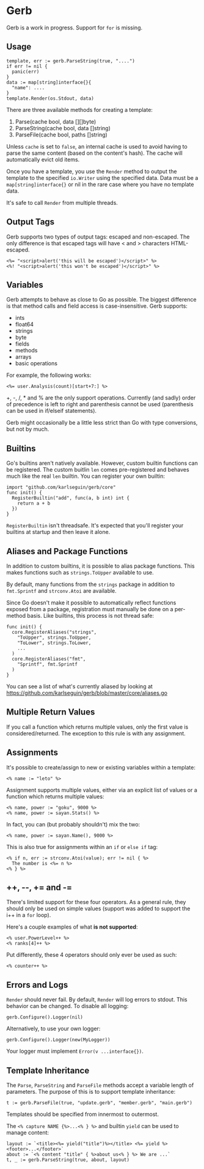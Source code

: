 # Gerb
Gerb is a work in progress. Support for `for` is missing.

## Usage

    template, err := gerb.ParseString(true, "....")
    if err != nil {
      panic(err)
    }
    data := map[string]interface{}{
      "name": ....
    }
    template.Render(os.Stdout, data)

There are three available methods for creating a template:

1. Parse(cache bool, data [][]byte)
2. ParseString(cache bool, data []string)
3. ParseFile(cache bool, paths []string)

Unless `cache` is set to `false`, an internal cache is used to avoid having
to parse the same content (based on the content's hash). The cache will
automatically evict old items.

Once you have a template, you use the `Render` method to output the template
to the specified `io.Writer` using the specified data. Data must be a
`map[string]interface{}` or nil in the rare case where you have no template data.

It's safe to call `Render` from multiple threads.

## Output Tags
Gerb supports two types of output tags: escaped and non-escaped. The only difference
is that escaped tags will have < and > characters HTML-escaped.

    <%= "<script>alert('this will be escaped')</script>" %>
    <%! "<script>alert('this won't be escaped')</script>" %>

## Variables
Gerb attempts to behave as close to Go as possible. The biggest difference is that
method calls and field access is case-insensitive. Gerb supports:

* ints
* float64
* strings
* byte
* fields
* methods
* arrays
* basic operations

For example, the following works:

    <%= user.Analysis(count)[start+7:] %>

+, -, /, * and % are the only support operations. Currently (and sadly) order of
precedence is left to right and parenthesis cannot be used (parenthesis can be
used in if/elseif statements).

Gerb might occasionally be a little less strict than Go with type conversions,
but not by much.

## Builtins
Go's builtins aren't natively available. However, custom builtin functions can
be registered. The custom buitlin `len` comes pre-registered and behaves much
like the real `len` builtin. You can register your own builtin:

    import "github.com/karlseguin/gerb/core"
    func init() {
      RegisterBuiltin("add", func(a, b int) int {
        return a + b
      })
    }

`RegisterBuiltin` isn't threadsafe. It's expected that you'll register your builtins
at startup and then leave it alone.

## Aliases and Package Functions
In addition to custom builtins, it is possible to alias package functions. This
makes functions such as `strings.ToUpper` available to use.

By default, many functions from the `strings` package in addition to
`fmt.Sprintf` and `strconv.Atoi` are available.

Since Go doesn't make it possible to automatically reflect functions exposed from
a package, registration must manually be done on a per-method basis. Like
builtins, this process is not thread safe:

    func init() {
      core.RegisterAliases("strings",
        "ToUpper", strings.ToUpper,
        "ToLower", strings.ToLower,
        ...
      )
      core.RegisterAliases("fmt",
        "Sprintf", fmt.Sprintf
      )
    }

You can see a list of what's currently aliased by looking at
<https://github.com/karlseguin/gerb/blob/master/core/aliases.go>

## Multiple Return Values
If you call a function which returns multiple values, only the first value is
considered/returned. The exception to this rule is with any assignment.

## Assignments
It's possible to create/assign to new or existing variables within a template:

    <% name := "leto" %>

Assignment supports multiple values, either via an explicit list of values or
a function which returns multiple values:

    <% name, power := "goku", 9000 %>
    <% name, power := sayan.Stats() %>

In fact, you can (but probably shouldn't) mix the two:

    <% name, power := sayan.Name(), 9000 %>

This is also true for assignments within an `if` or `else if` tag:

    <% if n, err := strconv.Atoi(value); err != nil { %>
      The number is <%= n %>
    <% } %>

## ++, --, += and -=
There's limited support for these four operators. As a general rule, they should
only be used on simple values (support was added to support the i++ in a `for`
loop).

Here's a couple examples of what **is not supported**:

    <% user.PowerLevel++ %>
    <% ranks[4]++ %>

Put differently, these 4 operators should only ever be used as such:

    <% counter++ %>

## Errors and Logs
`Render` should never fail. By default, `Render` will log errors to stdout. This
behavior can be changed. To disable all logging:

    gerb.Configure().Logger(nil)

Alternatively, to use your own logger:

    gerb.Configure().Logger(new(MyLogger))

Your logger must implement `Error(v ...interface{})`.

## Template Inheritance
The `Parse`, `ParseString` and `ParseFile` methods accept a variable length
of parameters. The purpose of this is to support template inheritance:

    t := gerb.ParseFile(true, "update.gerb", "member.gerb", "main.gerb")

Templates should be specified from innermost to outermost.

The `<% capture NAME {%>...<% } %>` and builtin `yield` can be used to manage
content:

    layout := `<title><%= yield("title")%></title> <%= yield %> <footer>...</footer>`
    about := `<% content "title" { %>about us<% } %> We are ...`
    t, _ := gerb.ParseString(true, about, layout)



